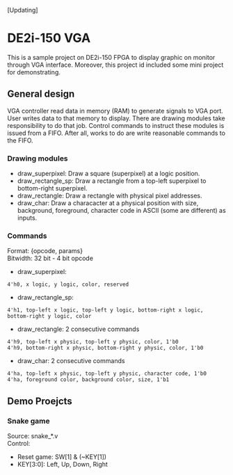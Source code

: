 \[Updating\]
# DE2i-150 VGA
This is a sample project on DE2i-150 FPGA to display graphic on monitor through VGA interface. Moreover, this project id included some mini project for demonstrating.  

## General design
VGA controller read data in memory (RAM) to generate signals to VGA port. User writes data to that memory to display. There are drawing modules take responsibility to do that job. Control commands to instruct these modules is issued from a FIFO. After all, works to do are write reasonable commands to the FIFO.  

### Drawing modules
- draw_superpixel: Draw a square (superpixel) at a logic position.  
- draw_rectangle_sp: Draw a rectangle from a top-left superpixel to bottom-right superpixel.  
- draw_rectangle: Draw a rectangle with physical pixel addresses.
- draw_char: Draw a characacter at a physical position with size, background, foreground, character code in ASCII (some are different) as inputs.

### Commands
Format: {opcode, params}  
Bitwidth: 32 bit - 4 bit opcode  

- draw_superpixel: 
```
4'h0, x logic, y logic, color, reserved
```  
- draw_rectangle_sp:
```
4'h1, top-left x logic, top-left y logic, bottom-right x logic, bottom-right y logic, color
```
- draw_rectangle: 2 consecutive commands  
```
4'h9, top-left x physic, top-left y physic, color, 1'b0  
4'h9, bottom-right x physic, bottom-right y physic, color, 1'b0
```
- draw_char: 2 consecutive commands  
```
4'ha, top-left x physic, top-left y physic, character code, 1'b0  
4'ha, foreground color, background color, size, 1'b1
```

## Demo Proejcts
### Snake game
Source: snake_*.v  
Control:  
- Reset game: SW[1] & (~KEY[1])
- KEY[3:0]: Left, Up, Down, Right
